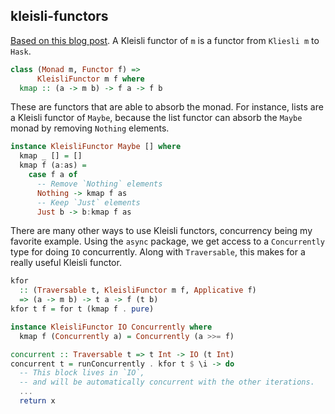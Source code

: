 kleisli-functors
---

[Based on this blog post](https://elvishjerricco.github.io/2016/10/12/kleisli-functors.html). A
Kleisli functor of `m` is a functor from `Kliesli m` to `Hask`.

```haskell
class (Monad m, Functor f) =>
	  KleisliFunctor m f where
  kmap :: (a -> m b) -> f a -> f b
```

These are functors that are able to absorb the monad. For instance,
lists are a Kleisli functor of `Maybe`, because the list functor can
absorb the `Maybe` monad by removing `Nothing` elements.

```haskell
instance KleisliFunctor Maybe [] where
  kmap _ [] = []
  kmap f (a:as) =
    case f a of
	  -- Remove `Nothing` elements
	  Nothing -> kmap f as
	  -- Keep `Just` elements
	  Just b -> b:kmap f as
```

There are many other ways to use Kleisli functors, concurrency being
my favorite example. Using the `async` package, we get access to a
`Concurrently` type for doing `IO` concurrently. Along with
`Traversable`, this makes for a really useful Kleisli functor.

```haskell
kfor
  :: (Traversable t, KleisliFunctor m f, Applicative f)
  => (a -> m b) -> t a -> f (t b)
kfor t f = for t (kmap f . pure)

instance KleisliFunctor IO Concurrently where
  kmap f (Concurrently a) = Concurrently (a >>= f)

concurrent :: Traversable t => t Int -> IO (t Int)
concurrent t = runConcurrently . kfor t $ \i -> do
  -- This block lives in `IO`,
  -- and will be automatically concurrent with the other iterations.
  ...
  return x
```
